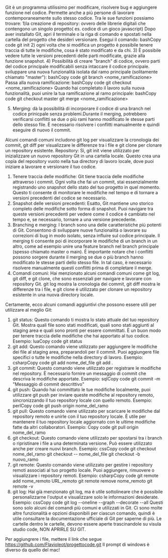 

Git è un programma utilissimo per modificare, risolvere bug e aggiungere funzione nel codice.
Permette anche a più persone di lavorare contemporaneamente sullo stesso codice.
Tra le sue funzioni possiamo trovare:
1)la creazione di repository: ovvero delle librerie digitali che contengono un singolo progetto( es. codice di un gioco javascript)
Dopo aver installato Git, apri il terminale o la riga di comando e spostati nella cartella del progetto che desideri versionare. Esegui il comando:
bashCopy code
git init
2) ogni volta che si modifica un progetto è possibile tenere traccia di tutte le modifiche, cosa è stato modificato e  da chi.
3) È possibile vedere tutte le versioni precedenti delle parti modificate, grazie alla funzione snapshot.
4) Possibilità di creare "branch" di codice, ovvero parti del codice principale modificabili senza intaccare il codice principale. sviluppare una nuova funzionalità isolata dal ramo principale (solitamente chiamato "master"):
bashCopy code
git branch <nome_ramificazione>
Passa alla nuova ramificazione:
bashCopy code
git checkout <nome_ramificazione>
Quando hai completato il lavoro sulla nuova funzionalità, puoi unire la tua ramificazione al ramo principale:
bashCopy code
git checkout master
git merge <nome_ramificazione>

5) Merging: dà la possibilità di incorporare il codice di una branch nel codice prinicpale senza problemi.Durante il merging, potrebbero verificarsi conflitti se due o più rami hanno modificato le stesse parti dello stesso file. È necessario risolvere i conflitti manualmente e quindi eseguire di nuovo il commit.

Alcuni comandi comuni includono git log per visualizzare la cronologia dei commit, git diff per visualizzare le differenze tra i file e git clone per clonare un repository esistente.
Repository: Sì, git init viene utilizzato per inizializzare un nuovo repository Git in una cartella locale. Questo crea una copia del repository vuoto nella tua directory di lavoro locale, dove puoi iniziare a lavorare e versionare il tuo codice.
1. Tenere traccia delle modifiche: Git tiene traccia delle modifiche attraverso i commit. Ogni volta che fai un commit, stai essenzialmente registrando uno snapshot dello stato del tuo progetto in quel momento. Questo ti consente di monitorare le modifiche nel tempo e di tornare a versioni precedenti del codice se necessario.
2. Snapshot delle versioni precedenti: Esatto, Git mantiene uno storico completo delle modifiche sotto forma di snapshot. Puoi navigare tra queste versioni precedenti per vedere come il codice è cambiato nel tempo e, se necessario, tornare a una versione precedente.
3. Branching e merging: I branch sono una delle caratteristiche più potenti di Git. Consentono di sviluppare nuove funzionalità o lavorare su correzioni di bug in modo isolato, senza influire sul codice principale. Il merging ti consente poi di incorporare le modifiche di un branch in un altro, come ad esempio unire una feature branch nel branch principale (spesso chiamato master o main). È importante notare che i conflitti possono sorgere durante il merging se due o più branch hanno modificato le stesse parti dello stesso file. In tal caso, è necessario risolvere manualmente questi conflitti prima di completare il merge.
4. Comandi comuni: Hai menzionato alcuni comandi comuni come git log, git diff, e git clone, che sono essenziali per navigare e lavorare con repository Git. git log mostra la cronologia dei commit, git diff mostra le differenze tra i file, e git clone è utilizzato per clonare un repository esistente in una nuova directory locale.

Certamente, ecco alcuni comandi aggiuntivi che possono essere utili per utilizzare al meglio Git:
1. git status: Questo comando ti mostra lo stato attuale del tuo repository Git. Mostra quali file sono stati modificati, quali sono stati aggiunti al staging area e quali sono pronti per essere committati. È un buon modo per tenere traccia delle modifiche che hai apportato al tuo codice.
Esempio:
luaCopy code
git status
2. git add: Questo comando viene utilizzato per aggiungere le modifiche dei file al staging area, preparandoli per il commit. Puoi aggiungere file specifici o tutte le modifiche nella directory di lavoro.
Esempio:
csharpCopy code
git add nome_del_file
git add .
3. git commit: Questo comando viene utilizzato per registrare le modifiche nel repository. È necessario fornire un messaggio di commit che descriva le modifiche apportate.
Esempio:
sqlCopy code
git commit -m "Messaggio di commit descrittivo"
4. git push: Quando hai committato le tue modifiche localmente, puoi utilizzare git push per inviare queste modifiche al repository remoto, sincronizzando il tuo repository locale con quello remoto.
Esempio:
perlCopy code
git push origin nome_del_ramo
5. git pull: Questo comando viene utilizzato per scaricare le modifiche dal repository remoto e unirle con il tuo repository locale. È utile per mantenere il tuo repository locale aggiornato con le ultime modifiche fatte da altri collaboratori.
Esempio:
Copy code
git pull origin nome_del_ramo
6. git checkout: Questo comando viene utilizzato per spostarsi tra i branch o ripristinare i file a una determinata versione. Può essere utilizzato anche per creare nuovi branch.
Esempio:
cssCopy code
git checkout nome_del_ramo
git checkout -- nome_del_file
git checkout -b nuovo_ramo
7. git remote: Questo comando viene utilizzato per gestire i repository remoti associati al tuo progetto locale. Puoi aggiungere, rimuovere o visualizzare i repository remoti.
Esempio:
csharpCopy code
git remote add nome_remoto URL_remoto
git remote remove nome_remoto
git remote -v
8. git log: Hai già menzionato git log, ma è utile sottolineare che è possibile personalizzarne l'output e visualizzare solo le informazioni desiderate.
Esempio:
cssCopy code
git log --oneline --graph --decorate --all
Questi sono solo alcuni dei comandi più comuni e utilizzati in Git. Ci sono molte altre funzionalità e opzioni disponibili per ciascun comando, quindi è utile consultare la documentazione ufficiale di Git per saperne di più.
Le cartelle dentro le cartelle, devono essere aperte trascinandole su visula studio code, NON APRIRLE SU GIT.

Per aggiungrere i file, mettere il link che segue https://github.com/Flavioleot/progettocode.git
 Il prompt di windows è diverso da quello del mac!